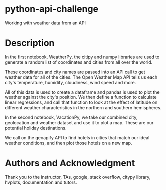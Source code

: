 # python-api-challenge

Working with weather data from an API

# Description

In the first notebook, WeatherPy, the citipy and numpy libraries are used to generate a random list of coordinates and cities from all over the world.

These coordinates and city names are passed into an API call to get weather data for all of the cities. The Open Weather Map API tells us each city's temperature, humidity, cloudiness, wind speed and more.

All of this data is used to create a dataframe and pandas is used to plot the weather against the city's position. We then define a function to calculate linear regressions, and call that function to look at the effect of latitude on different weather characteristics in the northern and southern hemispheres. 

In the second notebook, VacationPy, we take our combined city, geolocation and weather dataset and use it to plot a map. These are our potential holiday destinations. 

We call on the geoapify API to find hotels in cities that match our ideal weather conditions, and then plot those hotels on a new map.


# Authors and Acknowledgment
Thank you to the instructor, TAs, google, stack overflow, citypy library, hvplots, documentation and tutors.
